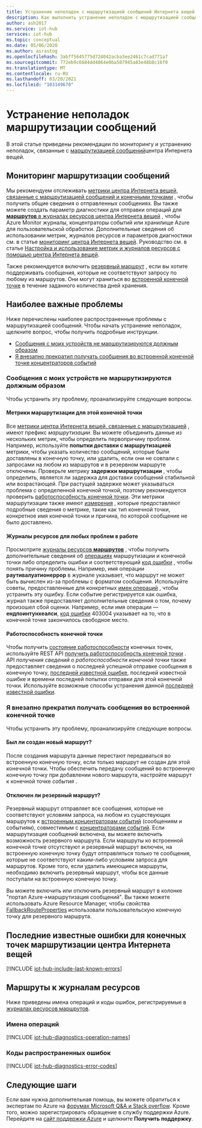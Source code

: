 ```yaml
---
title: Устранение неполадок с маршрутизацией сообщений Интернета вещей Azure
description: Как выполнить устранение неполадок с маршрутизацией сообщений Azure IoT
author: ash2017
ms.service: iot-hub
services: iot-hub
ms.topic: conceptual
ms.date: 05/06/2020
ms.author: asrastog
ms.openlocfilehash: 3abff5645775d724042acba3ee2461c7cad771a7
ms.sourcegitcommit: 772eb9c6684dd4864e0ba507945a83e48b8c16f0
ms.translationtype: MT
ms.contentlocale: ru-RU
ms.lasthandoff: 03/20/2021
ms.locfileid: "103149670"
---
```

# <a name="troubleshooting-message-routing"></a>Устранение неполадок маршрутизации сообщений

В этой статье приведены рекомендации по мониторингу и устранению неполадок, связанные с [маршрутизацией сообщений](iot-hub-devguide-messages-d2c.md)центра Интернета вещей.

## <a name="monitoring-message-routing"></a>Мониторинг маршрутизации сообщений

Мы рекомендуем отслеживать [метрики центра Интернета вещей, связанные с маршрутизацией сообщений и конечными точками](monitor-iot-hub-reference.md#routing-metrics) , чтобы получить общие сведения о отправленных сообщениях. Вы также можете создать параметр диагностики для отправки операций для [ **маршрутов** в журналах ресурсов центра Интернета вещей](monitor-iot-hub-reference.md#routes) , чтобы Azure Monitor журналы, концентраторы событий или хранилище Azure для пользовательской обработки. Дополнительные сведения об использовании метрик, журналов ресурсов и параметров диагностики см. в статье [мониторинг центра Интернета вещей](monitor-iot-hub.md). Руководство см. в статье [Настройка и использование метрик и журналов ресурсов с помощью центра Интернета вещей](tutorial-use-metrics-and-diags.md).

Также рекомендуется включить [резервный маршрут](iot-hub-devguide-messages-d2c.md#fallback-route) , если вы хотите поддерживать сообщения, которые не соответствуют запросу по любому из маршрутов. Они могут храниться во [встроенной конечной точке](iot-hub-devguide-messages-read-builtin.md) в течение заданного количества дней хранения.

## <a name="top-issues"></a>Наиболее важные проблемы

Ниже перечислены наиболее распространенные проблемы с маршрутизацией сообщений. Чтобы начать устранение неполадок, щелкните вопрос, чтобы получить подробные инструкции.

* [Сообщения с моих устройств не маршрутизируются должным образом](#messages-from-my-devices-are-not-being-routed-as-expected)
* [Я внезапно прекратил получать сообщения во встроенной конечной точке концентраторов событий](#i-suddenly-stopped-getting-messages-at-the-built-in-endpoint)

### <a name="messages-from-my-devices-are-not-being-routed-as-expected"></a>Сообщения с моих устройств не маршрутизируются должным образом

Чтобы устранить эту проблему, проанализируйте следующие вопросы.

#### <a name="the-routing-metrics-for-this-endpoint"></a>Метрики маршрутизации для этой конечной точки

Все [метрики центра Интернета вещей, связанные с маршрутизацией](monitor-iot-hub-reference.md#routing-metrics) , имеют префикс *маршрутизации*. Вы можете объединить данные из нескольких метрик, чтобы определить первопричину проблем. Например, используйте **попытки доставки с маршрутизацией** метрики, чтобы указать количество сообщений, которые были доставлены в конечную точку, или удалить, если они не совпали с запросами на любом из маршрутов и в резервном маршруте отключены. Проверьте метрику **задержки маршрутизации** , чтобы определить, является ли задержка для доставки сообщений стабильной или возрастающей. При растущей задержке может указываться проблема с определенной конечной точкой, поэтому рекомендуется проверить [работоспособность конечной точки](#the-health-of-the-endpoint). Эти метрики маршрутизации также имеют [измерения](monitor-iot-hub-reference.md#metric-dimensions) , которые предоставляют подробные сведения о метрике, такие как тип конечной точки, конкретное имя конечной точки и причина, по которой сообщение не было доставлено.

#### <a name="the-resource-logs-for-any-operational-issues"></a>Журналы ресурсов для любых проблем в работе

Просмотрите [журналы ресурсов **маршрутов**](monitor-iot-hub-reference.md#routes) , чтобы получить дополнительные сведения об [операциях](#operation-names) маршрутизации и конечной точки либо определить ошибки и соответствующий [код ошибки](#common-error-codes) , чтобы понять причину проблемы. Например, имя операции **раутивалуатионеррор** в журнале указывает, что маршрут не может быть вычислен из-за проблемы с форматом сообщения. Используйте советы, предоставленные для конкретных [имен операций](#operation-names) , чтобы устранить эту ошибку. Если событие регистрируется как ошибка, журнал также предоставляет дополнительные сведения о том, почему произошел сбой оценки. Например, если имя операции — **ендпоинтунхеалси**, [код ошибки](#common-error-codes) 403004 указывает на то, что в конечной точке закончилось свободное место.

#### <a name="the-health-of-the-endpoint"></a>Работоспособность конечной точки

Чтобы получить [состояние работоспособности](iot-hub-devguide-endpoints.md#custom-endpoints) конечных точек, используйте REST API [получить работоспособность конечной точки](/rest/api/iothub/iothubresource/getendpointhealth#iothubresource_getendpointhealth) . API *получения сведений о работоспособности конечной точки* также предоставляет сведения о последней успешной отправке сообщения в конечную точку, [последней известной ошибке](#last-known-errors-for-iot-hub-routing-endpoints), последней известной ошибке и времени последней попытки отправки для этой конечной точки. Используйте возможные способы устранения данной [последней известной ошибки](#last-known-errors-for-iot-hub-routing-endpoints).

### <a name="i-suddenly-stopped-getting-messages-at-the-built-in-endpoint"></a>Я внезапно прекратил получать сообщения во встроенной конечной точке

Чтобы устранить эту проблему, проанализируйте следующие вопросы.

#### <a name="was-a-new-route-created"></a>Был ли создан новый маршрут?

После создания маршрута данные перестают передаваться во встроенную конечную точку, если только маршрут не создан для этой конечной точки. Чтобы обеспечить передачу сообщений во встроенную конечную точку при добавлении нового маршрута, настройте маршрут к конечной точке *события* . 

#### <a name="was-the-fallback-route-disabled"></a>Отключен ли резервный маршрут?

Резервный маршрут отправляет все сообщения, которые не соответствуют условиям запроса, на любом из существующих маршрутов к [встроенным концентраторам событий](iot-hub-devguide-messages-read-builtin.md) (сообщениям и событиям), совместимым с [концентраторами событий](../event-hubs/index.yml). Если маршрутизация сообщений включена, вы можете включить возможность резервного маршрута. Если маршруты ко встроенной конечной точке отсутствуют и резервный маршрут включен, на встроенную конечную точку будут отправляться только те сообщения, которые не соответствуют каким-либо условиям запроса для маршрутов. Кроме того, если удалить имеющиеся маршруты, необходимо включить резервный маршрут, чтобы все данные поступали на встроенную конечную точку.

Вы можете включить или отключить резервный маршрут в колонке "портал Azure->маршрутизация сообщений". Вы также можете использовать Azure Resource Manager, чтобы свойства [FallbackRouteProperties](/rest/api/iothub/iothubresource/createorupdate#fallbackrouteproperties) использовали пользовательскую конечную точку для резервного маршрута.

## <a name="last-known-errors-for-iot-hub-routing-endpoints"></a>Последние известные ошибки для конечных точек маршрутизации центра Интернета вещей

<a id="last-known-errors"></a>
[!INCLUDE [iot-hub-include-last-known-errors](../../includes/iot-hub-include-last-known-errors.md)]

## <a name="routes-resource-logs"></a>Маршруты к журналам ресурсов

Ниже приведены имена операций и коды ошибок, регистрируемые в [журналах ресурсов маршрутов](monitor-iot-hub-reference.md#routes).

<a id="diagnostics-operation-names"></a>
### <a name="operation-names"></a>Имена операций

[!INCLUDE [iot-hub-diagnostics-operation-names](../../includes/iot-hub-diagnostics-operation-names.md)]

<a id="diagnostics-error-codes"></a>
### <a name="common-error-codes"></a>Коды распространенных ошибок

[!INCLUDE [iot-hub-diagnostics-error-codes](../../includes/iot-hub-diagnostics-error-codes.md)]

## <a name="next-steps"></a>Следующие шаги

Если вам нужна дополнительная помощь, вы можете обратиться к экспертам по Azure на [форумах Microsoft Q&A и Stack overflow](https://azure.microsoft.com/support/forums/). Кроме того, можно зарегистрировать обращение в службу поддержки Azure. Перейдите на [сайт поддержки Azure](https://azure.microsoft.com/support/options/) и щелкните **Получить поддержку**.
